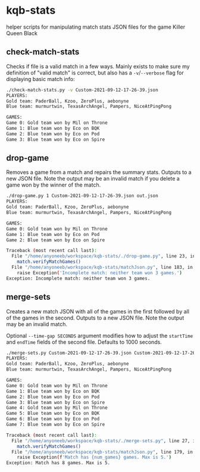 # kqb-stats
helper scripts for manipulating match stats JSON files for the game Killer Queen Black

## check-match-stats
Checks if file is a valid match in a few ways.
Mainly exists to make sure my definition of "valid match" is correct,
but also has a `-v`/`--verbose` flag for displaying basic match info:
```sh
./check-match-stats.py -v Custom-2021-09-12-17-26-39.json
PLAYERS:
Gold team: PaderBall, Kzoo, ZeroPlus, aebonyne
Blue team: murmurtwin, TexasArchAngel, Pampers, NiceAtPingPong

GAMES:
Game 0: Gold team won by Mil on Throne
Game 1: Blue team won by Eco on BQK
Game 2: Blue team won by Eco on Pod
Game 3: Blue team won by Eco on Spire
```

## drop-game
Removes a game from a match and repairs the summary stats.
Outputs to a new JSON file.
Note the output may be an invalid match if you delete a game won by the winner of the match.
```sh
./drop-game.py 1 Custom-2021-09-12-17-26-39.json out.json
PLAYERS:
Gold team: PaderBall, Kzoo, ZeroPlus, aebonyne
Blue team: murmurtwin, TexasArchAngel, Pampers, NiceAtPingPong

GAMES:
Game 0: Gold team won by Mil on Throne
Game 1: Blue team won by Eco on Pod
Game 2: Blue team won by Eco on Spire

Traceback (most recent call last):
  File "/home/anyoneeb/workspace/kqb-stats/./drop-game.py", line 23, in <module>
    match.verifyMatchGames()
  File "/home/anyoneeb/workspace/kqb-stats/matchJson.py", line 183, in verifyMatchGames
    raise Exception('Incomplete match: neither team won 3 games.')
Exception: Incomplete match: neither team won 3 games.
```

## merge-sets
Creates a new match JSON with all of the games in the first followed by all of the games in the second.
Outputs to a new JSON file.
Note the output may be an invalid match.

Optional `--time-gap SECONDS` argument modifies how to adjust the `startTime` and `endTime` fields of the second file.
Defaults to 1000 seconds.
```sh
./merge-sets.py Custom-2021-09-12-17-26-39.json Custom-2021-09-12-17-26-39.json out2.json
PLAYERS:
Gold team: PaderBall, Kzoo, ZeroPlus, aebonyne
Blue team: murmurtwin, TexasArchAngel, Pampers, NiceAtPingPong

GAMES:
Game 0: Gold team won by Mil on Throne
Game 1: Blue team won by Eco on BQK
Game 2: Blue team won by Eco on Pod
Game 3: Blue team won by Eco on Spire
Game 4: Gold team won by Mil on Throne
Game 5: Blue team won by Eco on BQK
Game 6: Blue team won by Eco on Pod
Game 7: Blue team won by Eco on Spire

Traceback (most recent call last):
  File "/home/anyoneeb/workspace/kqb-stats/./merge-sets.py", line 27, in <module>
    match.verifyMatchGames()
  File "/home/anyoneeb/workspace/kqb-stats/matchJson.py", line 179, in verifyMatchGames
    raise Exception(f'Match has {num_games} games. Max is 5.')
Exception: Match has 8 games. Max is 5.
```
